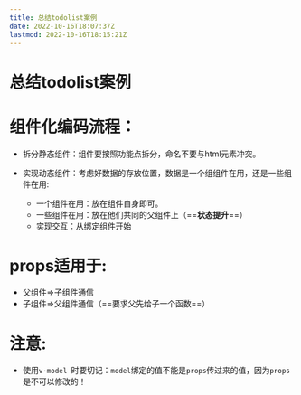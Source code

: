 ```yaml
---
title: 总结todolist案例
date: 2022-10-16T18:07:37Z
lastmod: 2022-10-16T18:15:21Z
---
```


# 总结todolist案例

# 组件化编码流程：

* 拆分静态组件：组件要按照功能点拆分，命名不要与html元素冲突。
* 实现动态组件：考虑好数据的存放位置，数据是一个组组件在用，还是一些组件在用:

  * 一个组件在用：放在组件自身即可。
  * 一些组件在用：放在他们共同的父组件上（==**状态提升**==）
  * 实现交互：从绑定组件开始

# props适用于: 

* 父组件=>子组件通信
* 子组件=>父组件通信（==要求父先给子一个函数==）

# 注意: 

* 使用`v·model ​`​时要切记：`model`绑定的值不能是`props`传过来的值，因为`props`  
  是不可以修改的！

  

‍
